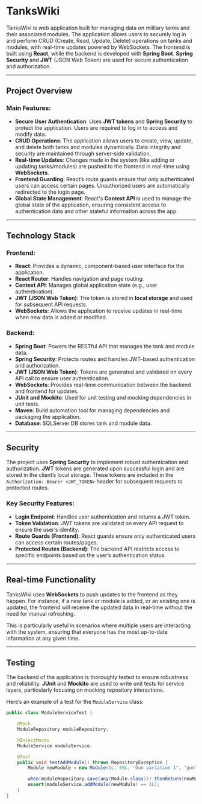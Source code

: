 # TanksWiki

TanksWiki is web application built for managing data on military tanks and their associated modules. The application allows users to securely log in and perform CRUD (Create, Read, Update, Delete) operations on tanks and modules, with real-time updates powered by WebSockets. The frontend is built using **React**, while the backend is developed with **Spring Boot**. **Spring Security** and **JWT** (JSON Web Token) are used for secure authentication and authorization.

---

## Project Overview

### Main Features:
- **Secure User Authentication**: Uses **JWT tokens** and **Spring Security** to protect the application. Users are required to log in to access and modify data.
- **CRUD Operations**: The application allows users to create, view, update, and delete both tanks and modules dynamically. Data integrity and security are maintained through server-side validation.
- **Real-time Updates**: Changes made in the system (like adding or updating tanks/modules) are pushed to the frontend in real-time using **WebSockets**.
- **Frontend Guarding**: React’s route guards ensure that only authenticated users can access certain pages. Unauthorized users are automatically redirected to the login page.
- **Global State Management**: React's **Context API** is used to manage the global state of the application, ensuring consistent access to authentication data and other stateful information across the app.

---

## Technology Stack

### Frontend:
- **React**: Provides a dynamic, component-based user interface for the application.
- **React Router**: Handles navigation and page routing.
- **Context API**: Manages global application state (e.g., user authentication).
- **JWT (JSON Web Token)**: The token is stored in **local storage** and used for subsequent API requests.
- **WebSockets**: Allows the application to receive updates in real-time when new data is added or modified.

### Backend:
- **Spring Boot**: Powers the RESTful API that manages the tank and module data.
- **Spring Security**: Protects routes and handles JWT-based authentication and authorization.
- **JWT (JSON Web Token)**: Tokens are generated and validated on every API call to ensure user authentication.
- **WebSockets**: Provides real-time communication between the backend and frontend for updates.
- **JUnit and Mockito**: Used for unit testing and mocking dependencies in unit tests.
- **Maven**: Build automation tool for managing dependencies and packaging the application.
- **Database**: SQLServer DB stores tank and module data.

---

## Security

The project uses **Spring Security** to implement robust authentication and authorization. **JWT** tokens are generated upon successful login and are stored in the client’s local storage. These tokens are included in the `Authorization: Bearer <JWT_TOKEN>` header for subsequent requests to protected routes.

### Key Security Features:
- **Login Endpoint**: Handles user authentication and returns a JWT token.
- **Token Validation**: JWT tokens are validated on every API request to ensure the user’s identity.
- **Route Guards (Frontend)**: React guards ensure only authenticated users can access certain routes/pages.
- **Protected Routes (Backend)**: The backend API restricts access to specific endpoints based on the user’s authentication status.

---

## Real-time Functionality

TanksWiki uses **WebSockets** to push updates to the frontend as they happen. For instance, if a new tank or module is added, or an existing one is updated, the frontend will receive the updated data in real-time without the need for manual refreshing.

This is particularly useful in scenarios where multiple users are interacting with the system, ensuring that everyone has the most up-to-date information at any given time.

---

## Testing

The backend of the application is thoroughly tested to ensure robustness and reliability. **JUnit** and **Mockito** are used to write unit tests for service layers, particularly focusing on mocking repository interactions.

Here’s an example of a test for the `ModuleService` class:

```java
public class ModuleServiceTest {

    @Mock
    ModuleRepository moduleRepository;

    @InjectMocks
    ModuleService moduleService;

    @Test
    public void testAddModule() throws RepositoryException {
        Module newModule = new Module(1L, 60L, "Gun variation 1", "gun", 55, 30, 20, 155);

        when(moduleRepository.save(any(Module.class))).thenReturn(newModule);
        assert(moduleService.addModule(newModule) == 1L);
    }
}
